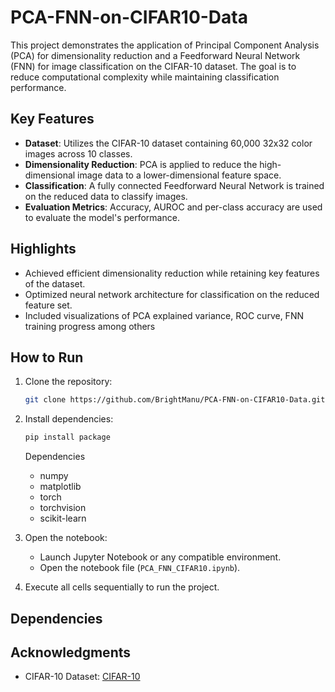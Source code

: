 # PCA-FNN-on-CIFAR10-Data
This project demonstrates the application of Principal Component Analysis (PCA) for dimensionality reduction and a Feedforward Neural Network (FNN) for image classification on the CIFAR-10 dataset. The goal is to reduce computational complexity while maintaining classification performance.

## Key Features
- **Dataset**: Utilizes the CIFAR-10 dataset containing 60,000 32x32 color images across 10 classes.
- **Dimensionality Reduction**: PCA is applied to reduce the high-dimensional image data to a lower-dimensional feature space.
- **Classification**: A fully connected Feedforward Neural Network is trained on the reduced data to classify images.
- **Evaluation Metrics**: Accuracy, AUROC and per-class accuracy are used to evaluate the model's performance.

## Highlights
- Achieved efficient dimensionality reduction while retaining key features of the dataset.
- Optimized neural network architecture for classification on the reduced feature set.
- Included visualizations of PCA explained variance, ROC curve, FNN training progress among others

## How to Run
1. Clone the repository:
   ```bash
   git clone https://github.com/BrightManu/PCA-FNN-on-CIFAR10-Data.git
   ```
2. Install dependencies:
   ```bash
   pip install package
   ```
   Dependencies
   - numpy
   - matplotlib
   - torch
   - torchvision
   - scikit-learn
  
4. Open the notebook:
   - Launch Jupyter Notebook or any compatible environment.
   - Open the notebook file (`PCA_FNN_CIFAR10.ipynb`).

5. Execute all cells sequentially to run the project.

## Dependencies

## Acknowledgments
- CIFAR-10 Dataset: [CIFAR-10](https://www.cs.toronto.edu/~kriz/cifar.html)
